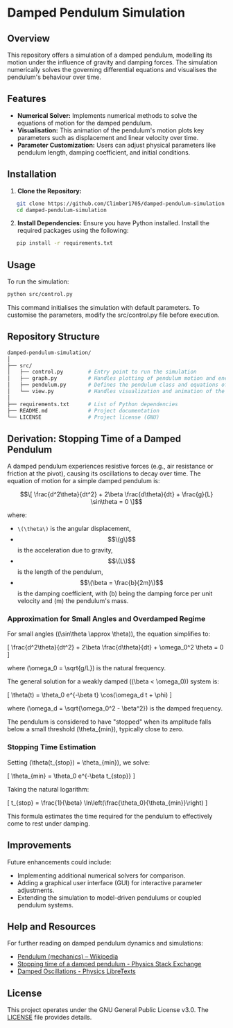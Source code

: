 # Damped Pendulum Simulation
## Overview
This repository offers a simulation of a damped pendulum, modelling its motion under the influence of gravity and damping forces. The simulation numerically solves the governing differential equations and visualises the pendulum's behaviour over time.

## Features
- **Numerical Solver:** Implements numerical methods to solve the equations of motion for the damped pendulum.
- **Visualisation:** This animation of the pendulum's motion plots key parameters such as displacement and linear velocity over time.
 - **Parameter Customization:** Users can adjust physical parameters like pendulum length, damping coefficient, and initial conditions.

## Installation
1. **Clone the Repository:**
```bash
   git clone https://github.com/Climber1705/damped-pendulum-simulation.git
   cd damped-pendulum-simulation
```
2. **Install Dependencies:**
Ensure you have Python installed. Install the required packages using the following:
```bash
   pip install -r requirements.txt
```

## Usage
To run the simulation:
```bash
python src/control.py
```
This command initialises the simulation with default parameters. To customise the parameters, modify the src/control.py file before execution.

## Repository Structure
```graphql
damped-pendulum-simulation/
│
├── src/
│   ├── control.py        # Entry point to run the simulation
│   ├── graph.py          # Handles plotting of pendulum motion and energy graphs
│   ├── pendulum.py       # Defines the pendulum class and equations of motion
│   └── view.py           # Handles visualization and animation of the pendulum
│
├── requirements.txt      # List of Python dependencies
├── README.md             # Project documentation
└── LICENSE               # Project license (GNU)
```

## Derivation: Stopping Time of a Damped Pendulum

A damped pendulum experiences resistive forces (e.g., air resistance or friction at the pivot), causing its oscillations to decay over time. The equation of motion for a simple damped pendulum is:
```math
\[
\frac{d^2\theta}{dt^2} + 2\beta \frac{d\theta}{dt} + \frac{g}{L} \sin\theta = 0
\]
```

where:
- `\(\theta\)` is the angular displacement,
- $$\(g\)$$ is the acceleration due to gravity,
- $$\(L\)$$ is the length of the pendulum,
- $$\(\beta = \frac{b}{2m}\)$$ is the damping coefficient, with \(b\) being the damping force per unit velocity and \(m\) the pendulum's mass.

### Approximation for Small Angles and Overdamped Regime

For small angles (\(\sin\theta \approx \theta\)), the equation simplifies to:

\[
\frac{d^2\theta}{dt^2} + 2\beta \frac{d\theta}{dt} + \omega_0^2 \theta = 0
\]

where \(\omega_0 = \sqrt{g/L}\) is the natural frequency.

The general solution for a weakly damped (\(\beta < \omega_0\)) system is:

\[
\theta(t) = \theta_0 e^{-\beta t} \cos(\omega_d t + \phi)
\]

where \(\omega_d = \sqrt{\omega_0^2 - \beta^2}\) is the damped frequency.

The pendulum is considered to have "stopped" when its amplitude falls below a small threshold \(\theta_{min}\), typically close to zero.

### Stopping Time Estimation

Setting \(\theta(t_{stop}) = \theta_{min}\), we solve:

\[
\theta_{min} = \theta_0 e^{-\beta t_{stop}}
\]

Taking the natural logarithm:

\[
t_{stop} = \frac{1}{\beta} \ln\left(\frac{\theta_0}{\theta_{min}}\right)
\]

This formula estimates the time required for the pendulum to effectively come to rest under damping.


## Improvements
Future enhancements could include:
- Implementing additional numerical solvers for comparison.
- Adding a graphical user interface (GUI) for interactive parameter adjustments.
- Extending the simulation to model-driven pendulums or coupled pendulum systems.

## Help and Resources
For further reading on damped pendulum dynamics and simulations:
- [Pendulum (mechanics) – Wikipedia](https://en.wikipedia.org/wiki/Pendulum_(mechanics))
- [Stopping time of a damped pendulum - Physics Stack Exchange](https://physics.stackexchange.com/questions/621912/stopping-time-of-a-damped-pendulum)
- [Damped Oscillations - Physics LibreTexts](https://phys.libretexts.org/Bookshelves/University_Physics/University_Physics_%28OpenStax%29/Book%3A_University_Physics_I_-_Mechanics_Sound_Oscillations_and_Waves_%28OpenStax%29/15%3A_Oscillations/15.06%3A_Damped_Oscillations)

## License
This project operates under the GNU General Public License v3.0. The [LICENSE](https://choosealicense.com/licenses/gpl-3.0/) file provides details.
